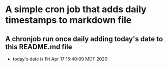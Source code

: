 A simple cron job that adds daily timestamps to markdown file
============================================================
## A chronjob run once daily adding today's date to this README.md file
* today's date is Fri Apr 17 15:40:09 MDT 2020
